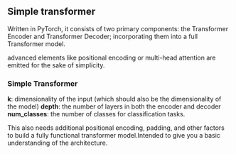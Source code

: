 ## Simple transformer 

Written in PyTorch, it consists of two primary components: the Transformer Encoder and Transformer Decoder; incorporating them into a full Transformer model. 

advanced elements like positional encoding or multi-head attention are emitted for the sake of simplicity.

### Simple Transformer 

**k**: dimensionality of the input (which should also be the dimensionality of the model)
**depth**: the number of layers in both the encoder and decoder
**num_classes**: the number of classes for classification tasks.

This also needs additional positional encoding, padding, and other factors to build a fully functional transformer model.Intended to give you a basic understanding of the architecture.
